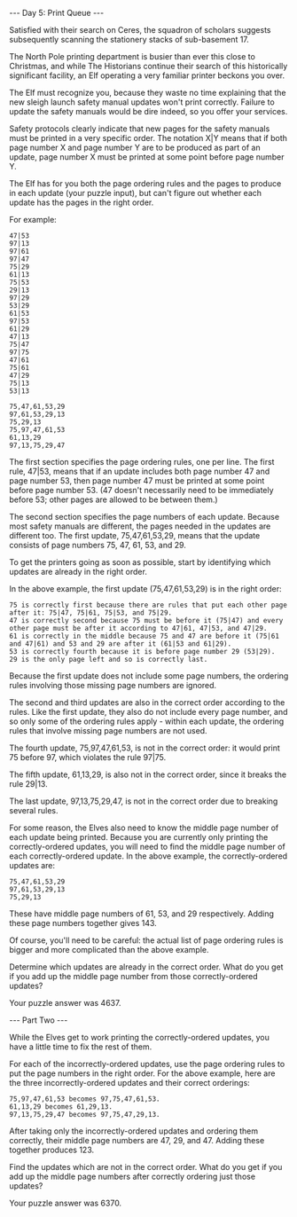 --- Day 5: Print Queue ---

Satisfied with their search on Ceres, the squadron of scholars suggests subsequently
scanning the stationery stacks of sub-basement 17.

The North Pole printing department is busier than ever this close to Christmas, and
while The Historians continue their search of this historically significant facility, an
Elf operating a very familiar printer beckons you over.

The Elf must recognize you, because they waste no time explaining that the new sleigh
launch safety manual updates won't print correctly. Failure to update the safety manuals
would be dire indeed, so you offer your services.

Safety protocols clearly indicate that new pages for the safety manuals must be printed
in a very specific order. The notation X|Y means that if both page number X and page
number Y are to be produced as part of an update, page number X must be printed at some
point before page number Y.

The Elf has for you both the page ordering rules and the pages to produce in each
update (your puzzle input), but can't figure out whether each update has the pages in
the right order.

For example:

    47|53
    97|13
    97|61
    97|47
    75|29
    61|13
    75|53
    29|13
    97|29
    53|29
    61|53
    97|53
    61|29
    47|13
    75|47
    97|75
    47|61
    75|61
    47|29
    75|13
    53|13
    
    75,47,61,53,29
    97,61,53,29,13
    75,29,13
    75,97,47,61,53
    61,13,29
    97,13,75,29,47

The first section specifies the page ordering rules, one per line. The first rule,
47|53, means that if an update includes both page number 47 and page number 53, then
page number 47 must be printed at some point before page number 53. (47 doesn't
necessarily need to be immediately before 53; other pages are allowed to be between
them.)

The second section specifies the page numbers of each update. Because most safety
manuals are different, the pages needed in the updates are different too. The first
update, 75,47,61,53,29, means that the update consists of page numbers 75, 47, 61, 53,
and 29.

To get the printers going as soon as possible, start by identifying which updates are
already in the right order.

In the above example, the first update (75,47,61,53,29) is in the right order:

    75 is correctly first because there are rules that put each other page after it: 75|47, 75|61, 75|53, and 75|29.
    47 is correctly second because 75 must be before it (75|47) and every other page must be after it according to 47|61, 47|53, and 47|29.
    61 is correctly in the middle because 75 and 47 are before it (75|61 and 47|61) and 53 and 29 are after it (61|53 and 61|29).
    53 is correctly fourth because it is before page number 29 (53|29).
    29 is the only page left and so is correctly last.

Because the first update does not include some page numbers, the ordering rules
involving those missing page numbers are ignored.

The second and third updates are also in the correct order according to the rules. Like
the first update, they also do not include every page number, and so only some of the
ordering rules apply - within each update, the ordering rules that involve missing page
numbers are not used.

The fourth update, 75,97,47,61,53, is not in the correct order: it would print 75 before
97, which violates the rule 97|75.

The fifth update, 61,13,29, is also not in the correct order, since it breaks the rule
29|13.

The last update, 97,13,75,29,47, is not in the correct order due to breaking several
rules.

For some reason, the Elves also need to know the middle page number of each update being
printed. Because you are currently only printing the correctly-ordered updates, you will
need to find the middle page number of each correctly-ordered update. In the above
example, the correctly-ordered updates are:

    75,47,61,53,29
    97,61,53,29,13
    75,29,13

These have middle page numbers of 61, 53, and 29 respectively. Adding these page numbers
together gives 143.

Of course, you'll need to be careful: the actual list of page ordering rules is bigger
and more complicated than the above example.

Determine which updates are already in the correct order. What do you get if you add up
the middle page number from those correctly-ordered updates?

Your puzzle answer was 4637.

--- Part Two ---

While the Elves get to work printing the correctly-ordered updates, you have a little
time to fix the rest of them.

For each of the incorrectly-ordered updates, use the page ordering rules to put the page
numbers in the right order. For the above example, here are the three
incorrectly-ordered updates and their correct orderings:

    75,97,47,61,53 becomes 97,75,47,61,53.
    61,13,29 becomes 61,29,13.
    97,13,75,29,47 becomes 97,75,47,29,13.

After taking only the incorrectly-ordered updates and ordering them correctly, their
middle page numbers are 47, 29, and 47. Adding these together produces 123.

Find the updates which are not in the correct order. What do you get if you add up the
middle page numbers after correctly ordering just those updates?

Your puzzle answer was 6370.

